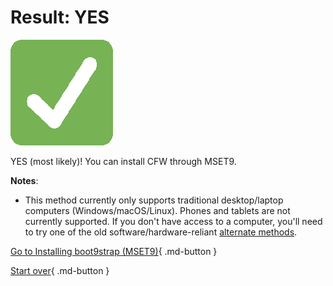 # Result: YES

![Image](/images/seventeen/success.png)

YES (most likely)! You can install CFW through MSET9.

**Notes**:

+ This method currently only supports traditional desktop/laptop computers (Windows/macOS/Linux). Phones and tablets are not currently supported. If you don't have access to a computer, you'll need to try one of the old software/hardware-reliant [alternate methods](/seventeen/hardware).

[Go to Installing boot9strap (MSET9)](https://3ds.hacks.guide/installing-boot9strap-(mset9)){ .md-button }

[Start over](/seventeen){ .md-button }